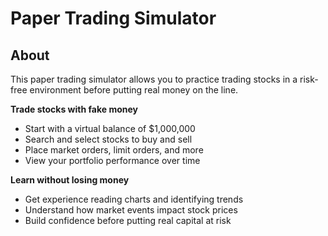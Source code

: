 # Paper Trading Simulator 

## About

This paper trading simulator allows you to practice trading stocks in a risk-free environment before putting real money on the line. 

**Trade stocks with fake money**
- Start with a virtual balance of $1,000,000 
- Search and select stocks to buy and sell
- Place market orders, limit orders, and more
- View your portfolio performance over time



**Learn without losing money**
- Get experience reading charts and identifying trends
- Understand how market events impact stock prices
- Build confidence before putting real capital at risk
